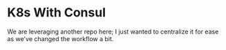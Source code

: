 # K8s With Consul
We are leveraging another repo here; I just wanted to centralize it for ease as we've changed the workflow a bit.
